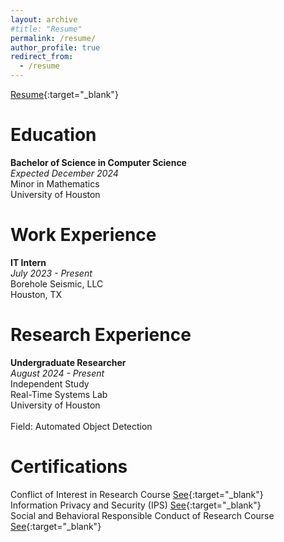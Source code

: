 ```yaml
---
layout: archive
#title: "Resume"
permalink: /resume/
author_profile: true
redirect_from:
  - /resume
---
```


[Resume](/files/Axel_AlvarengaMunoz_Resume.pdf){:target="_blank"}

Education
======
**Bachelor of Science in Computer Science** <br/>
*Expected December 2024* <br/>
Minor in Mathematics <br/>
University of Houston <br/>

Work Experience
======
**IT Intern** <br/>
*July 2023 - Present* <br/>
Borehole Seismic, LLC <br/>
Houston, TX <br/>

Research Experience
======
**Undergraduate Researcher** <br/>
*August 2024 - Present* <br/>
Independent Study <br/>
Real-Time Systems Lab <br/>
University of Houston <br/>
<br/>
Field: Automated Object Detection <br/>

Certifications
======
Conflict of Interest in Research Course [See](https://www.citiprogram.org/verify/?w448d4afc-4cf2-423b-8cdb-90551f56881b-64521462){:target="_blank"}\
Information Privacy and Security (IPS) [See](https://www.citiprogram.org/verify/?wc82681d7-5a87-42f4-99cd-203e53a98af9-64521463){:target="_blank"}\
Social and Behavioral Responsible Conduct of Research Course [See](https://www.citiprogram.org/verify/?w8648b05e-dc22-44c3-ad9d-da74a4f109ec-64521485){:target="_blank"}
